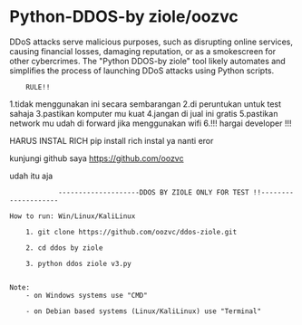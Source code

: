 # Python-DDOS-by ziole/oozvc
DDoS attacks serve malicious purposes, such as disrupting online services, causing financial losses, damaging reputation, or as a smokescreen for other cybercrimes. The "Python DDOS-by ziole" tool likely automates and simplifies the process of launching DDoS attacks using Python scripts.

		RULE!!
1.tidak menggunakan ini secara sembarangan
2.di peruntukan untuk test sahaja 
3.pastikan komputer mu kuat
4.jangan di jual ini gratis
5.pastikan network mu udah di forward jika menggunakan wifi
6.!!! hargai developer !!!

HARUS INSTAL RICH
pip install rich
instal ya nanti eror


kunjungi github saya 
https://github.com/oozvc

udah itu aja


				--------------------DDOS BY ZIOLE ONLY FOR TEST !!--------------------

	How to run: Win/Linux/KaliLinux

		1. git clone https://github.com/oozvc/ddos-ziole.git

		2. cd ddos by ziole 

		3. python ddos ziole v3.py


	Note:
		- on Windows systems use "CMD"

		- on Debian based systems (Linux/KaliLinux) use "Terminal"
